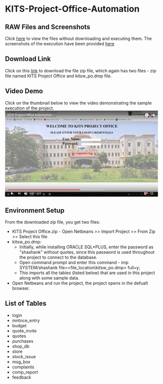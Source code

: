 # KITS-Project-Office-Automation

## RAW Files and Screenshots

Click [here](https://github.com/shashankcheruku/KITS-Project-Office-Automation/tree/master/KITSW%20Project%20Office/web) to view the files without downloading and executing them. The screenshots of the execution have been provided [here](https://github.com/shashankcheruku/KITS-Project-Office-Automation/tree/master/Screenshots)

## Download Link
Click on this [link](https://drive.google.com/file/d/0B4qIdu7m7sgYN2oxMzhQclhOMDg/view?usp=sharing) to download the file zip file, which again has two files - zip file named KITS Project Office and kitsw_po.dmp file.

## Video Demo

Click on the thumbnail below to view the video demonstrating the sample execution of the project.
[![IMAGE ALT TEXT HERE](https://github.com/shashankcheruku/KITS-Project-Office-Automation/blob/master/Screenshots/0_Video%20Screenshot.jpg)](https://youtu.be/wIk0pgwrnn0)

## Environment Setup

From the downloaded zip file, you get two files:
- KITS Project Office.zip - Open Netbeans >> Import Project >> From Zip >> Select this file
- kitsw_po.dmp:
  -  Initially, while installing ORACLE SQL*PLUS, enter the password as "shashank" without quotes, since this password is used throughout the project to connect to the database.
  -  Open command prompt and enter this command - imp SYSTEM/shashank file=<file_location\kitsw_po.dmp> full=y;
  -  This imports all the tables (listed below) that are used in this project along with some sample data.
- Open Netbeans and run the project, the project opens in the defualt browser.

## List of Tables

- login
- mntnce_entry
- budget
- quote_invite
- quotes
- purchases
- shop_db
- store
- stock_issue
- msg_box
- complaints
- comp_report
- feedback
